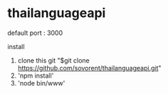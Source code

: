 # thailanguageapi

default port : 3000

install 
1. clone this git
"$git clone https://github.com/sovorent/thailanguageapi.git"
2. 'npm install'
3. 'node bin/www'
